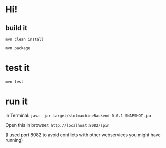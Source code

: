 # Hi!


## build it
`mvn clean install`

`mvn package`


# test it
`mvn test`

# run it
in Terminal:
`java -jar target/slotmachineBackend-0.0.1-SNAPSHOT.jar`

Open this in browser: 
`http://localhost:8082/spin`

(I used port 8082 to avoid conflicts with other webservices you might have running)


